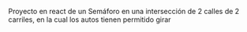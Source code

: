 Proyecto en react de un Semáforo en una intersección de 2 calles de 2 carriles, en la cual los autos tienen permitido girar 
